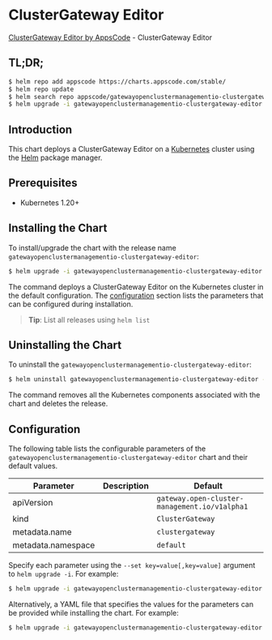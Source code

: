 # ClusterGateway Editor

[ClusterGateway Editor by AppsCode](https://appscode.com) - ClusterGateway Editor

## TL;DR;

```bash
$ helm repo add appscode https://charts.appscode.com/stable/
$ helm repo update
$ helm search repo appscode/gatewayopenclustermanagementio-clustergateway-editor --version=v0.23.0
$ helm upgrade -i gatewayopenclustermanagementio-clustergateway-editor appscode/gatewayopenclustermanagementio-clustergateway-editor -n default --create-namespace --version=v0.23.0
```

## Introduction

This chart deploys a ClusterGateway Editor on a [Kubernetes](http://kubernetes.io) cluster using the [Helm](https://helm.sh) package manager.

## Prerequisites

- Kubernetes 1.20+

## Installing the Chart

To install/upgrade the chart with the release name `gatewayopenclustermanagementio-clustergateway-editor`:

```bash
$ helm upgrade -i gatewayopenclustermanagementio-clustergateway-editor appscode/gatewayopenclustermanagementio-clustergateway-editor -n default --create-namespace --version=v0.23.0
```

The command deploys a ClusterGateway Editor on the Kubernetes cluster in the default configuration. The [configuration](#configuration) section lists the parameters that can be configured during installation.

> **Tip**: List all releases using `helm list`

## Uninstalling the Chart

To uninstall the `gatewayopenclustermanagementio-clustergateway-editor`:

```bash
$ helm uninstall gatewayopenclustermanagementio-clustergateway-editor -n default
```

The command removes all the Kubernetes components associated with the chart and deletes the release.

## Configuration

The following table lists the configurable parameters of the `gatewayopenclustermanagementio-clustergateway-editor` chart and their default values.

|     Parameter      | Description |                         Default                          |
|--------------------|-------------|----------------------------------------------------------|
| apiVersion         |             | <code>gateway.open-cluster-management.io/v1alpha1</code> |
| kind               |             | <code>ClusterGateway</code>                              |
| metadata.name      |             | <code>clustergateway</code>                              |
| metadata.namespace |             | <code>default</code>                                     |


Specify each parameter using the `--set key=value[,key=value]` argument to `helm upgrade -i`. For example:

```bash
$ helm upgrade -i gatewayopenclustermanagementio-clustergateway-editor appscode/gatewayopenclustermanagementio-clustergateway-editor -n default --create-namespace --version=v0.23.0 --set apiVersion=gateway.open-cluster-management.io/v1alpha1
```

Alternatively, a YAML file that specifies the values for the parameters can be provided while
installing the chart. For example:

```bash
$ helm upgrade -i gatewayopenclustermanagementio-clustergateway-editor appscode/gatewayopenclustermanagementio-clustergateway-editor -n default --create-namespace --version=v0.23.0 --values values.yaml
```
